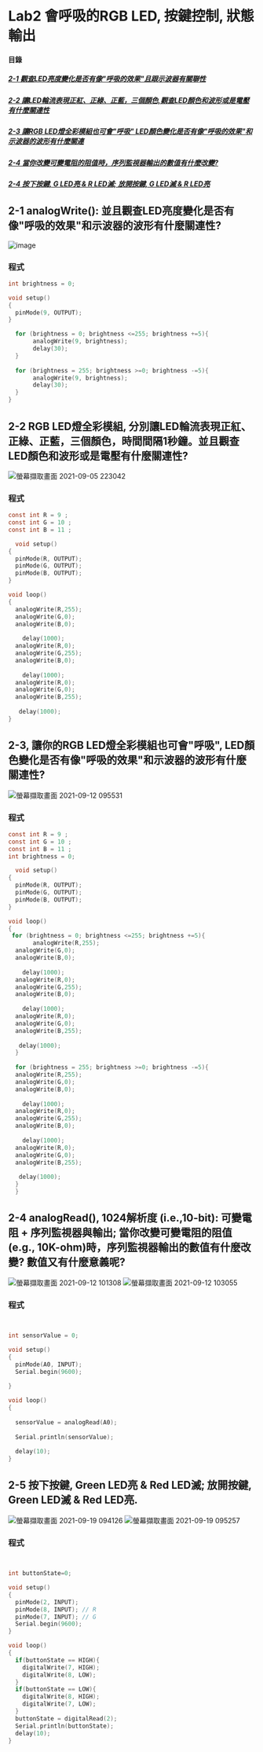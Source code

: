 # Lab2 會呼吸的RGB LED,  按鍵控制, 狀態輸出

#### 目錄
<a name="000"/>

##### [2-1 觀查LED亮度變化是否有像"呼吸的效果"且跟示波器有關聯性](#001)
##### [2-2 讓LED輪流表現正紅、正綠、正藍，三個顏色,觀查LED顏色和波形或是電壓有什麼關連性](#002)
##### [2-3 讓RGB LED燈全彩模組也可會"呼吸" LED顏色變化是否有像"呼吸的效果"和示波器的波形有什麼關連](#003)
##### [2-4 當你改變可變電阻的阻值時，序列監視器輸出的數值有什麼改變?](#004)
##### [2-4  按下按鍵, G LED亮 & R LED滅; 放開按鍵, G LED滅 & R LED亮](#005)

<a name="001"/>

## 2-1 analogWrite(): 並且觀查LED亮度變化是否有像"呼吸的效果"和示波器的波形有什麼關連性?

![image](https://user-images.githubusercontent.com/89327102/132112778-84441431-1758-4613-841f-012d42b53cea.png)

### 程式

````c
int brightness = 0;

void setup()
{
  pinMode(9, OUTPUT);
}

  for (brightness = 0; brightness <=255; brightness +=5){
       analogWrite(9, brightness);
       delay(30); 
  }    
  
  for (brightness = 255; brightness >=0; brightness -=5){
       analogWrite(9, brightness);
       delay(30); 
  }
}
````

<a name="002"/>

## 2-2 RGB LED燈全彩模組, 分別讓LED輪流表現正紅、正綠、正藍，三個顏色，時間間隔1秒鐘。並且觀查LED顏色和波形或是電壓有什麼關連性?

![螢幕擷取畫面 2021-09-05 223042](https://user-images.githubusercontent.com/89327102/132130600-05502901-eeea-49e2-808c-841dabce77f7.jpg)

### 程式

````c
const int R = 9 ;
const int G = 10 ;
const int B = 11 ;

  void setup()
{
  pinMode(R, OUTPUT);
  pinMode(G, OUTPUT);
  pinMode(B, OUTPUT);
}

void loop()
{
  analogWrite(R,255);
  analogWrite(G,0);
  analogWrite(B,0);
    
    delay(1000);
  analogWrite(R,0);
  analogWrite(G,255);
  analogWrite(B,0);
    
    delay(1000); 
  analogWrite(R,0);
  analogWrite(G,0);
  analogWrite(B,255);
  
   delay(1000); 
}
````
<a name="003"/>

## 2-3, 讓你的RGB LED燈全彩模組也可會"呼吸", LED顏色變化是否有像"呼吸的效果"和示波器的波形有什麼關連性?

![螢幕擷取畫面 2021-09-12 095531](https://user-images.githubusercontent.com/89327102/132968047-973ca7d8-449f-4aac-ab43-09035f634c7d.jpg)

### 程式

````c
const int R = 9 ;
const int G = 10 ;
const int B = 11 ;
int brightness = 0;

  void setup()
{
  pinMode(R, OUTPUT);
  pinMode(G, OUTPUT);
  pinMode(B, OUTPUT);
}

void loop()
{
 for (brightness = 0; brightness <=255; brightness +=5){
       analogWrite(R,255);
  analogWrite(G,0);
  analogWrite(B,0);
    
    delay(1000);
  analogWrite(R,0);
  analogWrite(G,255);
  analogWrite(B,0);
    
    delay(1000); 
  analogWrite(R,0);
  analogWrite(G,0);
  analogWrite(B,255);
  
   delay(1000); 
  }    
  
  for (brightness = 255; brightness >=0; brightness -=5){
  analogWrite(R,255);
  analogWrite(G,0);
  analogWrite(B,0);
   
    delay(1000);
  analogWrite(R,0);
  analogWrite(G,255);
  analogWrite(B,0);
    
    delay(1000); 
  analogWrite(R,0);
  analogWrite(G,0);
  analogWrite(B,255);
  
   delay(1000); 
  }
  }
  ````
  <a name="004"/>
  
## 2-4 analogRead(), 1024解析度 (i.e.,10-bit): 可變電阻 + 序列監視器與輸出; 當你改變可變電阻的阻值(e.g., 10K-ohm)時，序列監視器輸出的數值有什麼改變? 數值又有什麼意義呢? 

![螢幕擷取畫面 2021-09-12 101308](https://user-images.githubusercontent.com/89327102/132969182-dc6e62d5-f8c2-4b5a-97d0-4e34babd9fda.jpg)
![螢幕擷取畫面 2021-09-12 103055](https://user-images.githubusercontent.com/89327102/132969544-e900d31d-0599-4c05-a1b3-cf855b982c22.jpg)

### 程式

````c


int sensorValue = 0;

void setup()
{
  pinMode(A0, INPUT);
  Serial.begin(9600);
 
}

void loop()
{
  
  sensorValue = analogRead(A0);
 
  Serial.println(sensorValue);
 
  delay(10); 
}
````
<a name="005"/>

## 2-5 按下按鍵, Green LED亮 & Red LED滅; 放開按鍵, Green LED滅 & Red LED亮.

![螢幕擷取畫面 2021-09-19 094126](https://user-images.githubusercontent.com/89327102/133912790-27317b7f-d28a-45c1-9f45-d1316ccb50de.jpg)
![螢幕擷取畫面 2021-09-19 095257](https://user-images.githubusercontent.com/89327102/133912941-898f0c5a-9ced-4019-be72-6ded11ecd82c.jpg)

### 程式

````c


int buttonState=0;

void setup()
{
  pinMode(2, INPUT);
  pinMode(8, INPUT); // R
  pinMode(7, INPUT); // G
  Serial.begin(9600);
}

void loop()
{
  if(buttonState == HIGH){
    digitalWrite(7, HIGH);
    digitalWrite(8, LOW);
  }
  if(buttonState == LOW){
    digitalWrite(8, HIGH);
    digitalWrite(7, LOW);
  }
  buttonState = digitalRead(2);
  Serial.println(buttonState);
  delay(10);
}
````
